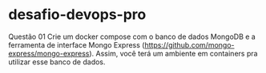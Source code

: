 # desafio-devops-pro
Questão 01
Crie um docker compose com o banco de dados MongoDB e a ferramenta de interface Mongo Express (https://github.com/mongo-express/mongo-express). Assim, você terá um ambiente em containers pra utilizar esse banco de dados.